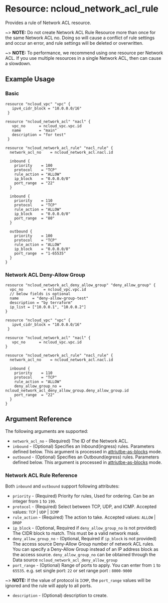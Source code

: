 # Resource: ncloud_network_acl_rule

Provides a rule of Network ACL  resource.

~> **NOTE:** Do not create Network ACL Rule Resource more than once for the same Network ACL no. Doing so will cause a conflict of rule settings and occur an error, and rule settings will be deleted or overwritten.

~> **NOTE:** To performance, we recommend using one resource per Network ACL. If you use multiple resources in a single Network ACL, then can cause a slowdown.

## Example Usage

### Basic

```hcl
resource "ncloud_vpc" "vpc" {
   ipv4_cidr_block = "10.0.0.0/16"
 }
 
resource "ncloud_network_acl" "nacl" {
   vpc_no      = ncloud_vpc.vpc.id
   name        = "main"
   description = "for test"
 }

resource "ncloud_network_acl_rule" "nacl_rule" {
  network_acl_no    = ncloud_network_acl.nacl.id

  inbound {
    priority    = 100
    protocol    = "TCP"
    rule_action = "ALLOW"
    ip_block    = "0.0.0.0/0"
    port_range  = "22"
  }

  inbound {
    priority    = 110
    protocol    = "TCP"
    rule_action = "ALLOW"
    ip_block    = "0.0.0.0/0"
    port_range  = "80"
  }

  outbound {
    priority    = 100
    protocol    = "TCP"
    rule_action = "ALLOW"
    ip_block    = "0.0.0.0/0"
    port_range  = "1-65535"
  }
}
```

### Network ACL Deny-Allow Group

```hcl
resource "ncloud_network_acl_deny_allow_group" "deny_allow_group" {
  vpc_no         = ncloud_vpc.vpc.id
  // below fields is optional
  name      = "deny-allow-group-test" 
  description = "by terraform"
  ip_list = ["10.0.0.1", "10.0.0.2"]
}

resource "ncloud_vpc" "vpc" {
   ipv4_cidr_block = "10.0.0.0/16"
 }
 
resource "ncloud_network_acl" "nacl" {
   vpc_no      = ncloud_vpc.vpc.id
}
 
resource "ncloud_network_acl_rule" "nacl_rule" {
  network_acl_no    = ncloud_network_acl.nacl.id

  inbound {
    priority    = 110
    protocol    = "TCP"
    rule_action = "ALLOW"
    deny_allow_group_no = ncloud_network_acl_deny_allow_group.deny_allow_group.id
    port_range  = "22"
  }
}

```

## Argument Reference

The following arguments are supported:

* `network_acl_no` - (Required) The ID of the Network ACL.
* `inbound` - (Optional) Specifies an Inbound(ingress) rules. Parameters defined below. This argument is processed
  in [attriutbe-as-blocks](https://www.terraform.io/docs/configuration/attr-as-blocks.html) mode.
* `outbound` - (Optional) Specifies an Outbound(egress) rules. Parameters defined below. This argument is processed
  in [attriutbe-as-blocks](https://www.terraform.io/docs/configuration/attr-as-blocks.html) mode.

### Network ACL Rule Reference

Both `inbound` and `outbound` support  following attributes:

* `priority` - (Required) Priority for rules, Used for ordering. Can be an integer from `1` to `199`.
* `protocol` - (Required) Select between TCP, UDP, and ICMP. Accepted values: `TCP` | `UDP` | `ICMP`
* `rule_action` - (Required) The action to take. Accepted values: `ALLOW` | `DROP`
* `ip_block` - (Optional, Required if `deny_allow_group_no` is not provided) The CIDR block to match. This must be a
  valid network mask.
* `deny_allow_group_no` - (Optional, Required if `ip_block` is not provided) The access source Deny-Allow Group number
  of network ACL rules. You can specify a Deny-Allow Group instead of an IP address block as the access
  source. `deny_allow_group_no` can be obtained through the Data source `ncloud_network_acl_deny_allow_group`
* `port_range` - (Optional) Range of ports to apply. You can enter from `1` to `65535`. e.g. set single port: `22` or
  set range port : `8000-9000`

~> **NOTE:** If the value of protocol is `ICMP`, the `port_range` values will be ignored and the rule will apply to all ports.

* `description` - (Optional) description to create.